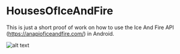 # HousesOfIceAndFire

This is just a short proof of work on how to use the Ice And Fire API (https://anapioficeandfire.com/) in Android.

![alt text](http://data.robertsd.de/HousesOfIceAndFire.gif)
